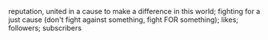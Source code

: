 reputation, united in a cause to make a difference in this world; fighting for a just cause (don't fight against something, fight FOR something); likes; followers; subscribers
